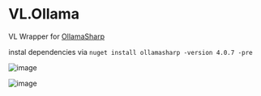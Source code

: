 # VL.Ollama
VL Wrapper for [OllamaSharp](https://github.com/awaescher/OllamaSharp)

instal dependencies via ```nuget install ollamasharp -version 4.0.7 -pre```

![image](https://github.com/user-attachments/assets/8e049488-7f5d-4523-ba4f-6650e78e7dac)

![image](https://github.com/user-attachments/assets/4c018e6f-05dd-492d-aae7-bd4d619fa8f6)

